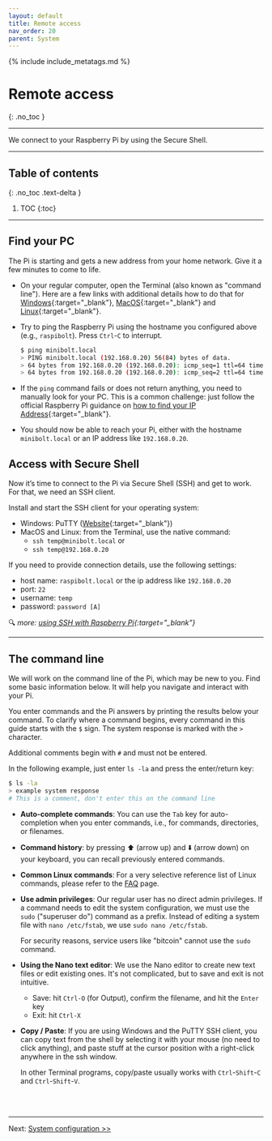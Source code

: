 ```yaml
---
layout: default
title: Remote access
nav_order: 20
parent: System
---
```

<!-- markdownlint-disable MD014 MD022 MD025 MD033 MD040 -->

{% include include_metatags.md %}

# Remote access

{: .no_toc }

---

We connect to your Raspberry Pi by using the Secure Shell.

---

## Table of contents
{: .no_toc .text-delta }

1. TOC
{:toc}

---

## Find your PC

The Pi is starting and gets a new address from your home network.
Give it a few minutes to come to life.

* On your regular computer, open the Terminal (also known as "command line").
  Here are a few links with additional details how to do that for [Windows](https://www.computerhope.com/issues/chusedos.htm){:target="_blank"}, [MacOS](https://macpaw.com/how-to/use-terminal-on-mac){:target="_blank"} and [Linux](https://www.howtogeek.com/140679/beginner-geek-how-to-start-using-the-linux-terminal/){:target="_blank"}.

* Try to ping the Raspberry Pi using the hostname you configured above (e.g., `raspibolt`).
  Press `Ctrl`-`C` to interrupt.

  ```sh
  $ ping minibolt.local
  > PING minibolt.local (192.168.0.20) 56(84) bytes of data.
  > 64 bytes from 192.168.0.20 (192.168.0.20): icmp_seq=1 ttl=64 time=88.1 ms
  > 64 bytes from 192.168.0.20 (192.168.0.20): icmp_seq=2 ttl=64 time=61.5 ms
  ```

* If the `ping` command fails or does not return anything, you need to manually look for your PC.
  This is a common challenge: just follow the official Raspberry Pi guidance on [how to find your IP Address](https://www.raspberrypi.org/documentation/remote-access/ip-address.md){:target="_blank"}.

* You should now be able to reach your Pi, either with the hostname `minibolt.local` or an IP address like `192.168.0.20`.

## Access with Secure Shell

Now it’s time to connect to the Pi via Secure Shell (SSH) and get to work.
For that, we need an SSH client.

Install and start the SSH client for your operating system:

* Windows: PuTTY ([Website](https://www.putty.org){:target="_blank"})
* MacOS and Linux: from the Terminal, use the native command:
  * `ssh temp@minibolt.local` or
  * `ssh temp@192.168.0.20`

If you need to provide connection details, use the following settings:

* host name: `raspibolt.local` or the ip address like `192.168.0.20`
* port: `22`
* username: `temp`
* password:  `password [A]`

🔍 *more: [using SSH with Raspberry Pi](https://www.raspberrypi.org/documentation/remote-access/ssh/README.md){:target="_blank"}*

---

## The command line

We will work on the command line of the Pi, which may be new to you.
Find some basic information below.
It will help you navigate and interact with your Pi.

You enter commands and the Pi answers by printing the results below your command.
To clarify where a command begins, every command in this guide starts with the `$` sign. The system response is marked with the `>` character.

Additional comments begin with `#` and must not be entered.

In the following example, just enter `ls -la` and press the enter/return key:

```sh
$ ls -la
> example system response
# This is a comment, don't enter this on the command line
```

* **Auto-complete commands**:
  You can use the `Tab` key for auto-completion when you enter commands, i.e., for commands, directories, or filenames.

* **Command history**:
  by pressing ⬆️ (arrow up) and ⬇️ (arrow down) on your keyboard, you can recall previously entered commands.

* **Common Linux commands**:
  For a very selective reference list of Linux commands, please refer to the [FAQ](../faq.md) page.

* **Use admin privileges**:
  Our regular user has no direct admin privileges.
  If a command needs to edit the system configuration, we must use the `sudo` ("superuser do") command as a prefix.
  Instead of editing a system file with `nano /etc/fstab`, we use `sudo nano /etc/fstab`.

  For security reasons, service users like "bitcoin" cannot use the `sudo` command.

* **Using the Nano text editor**:
  We use the Nano editor to create new text files or edit existing ones.
  It's not complicated, but to save and exit is not intuitive.

  * Save: hit `Ctrl-O` (for Output), confirm the filename, and hit the `Enter` key
  * Exit: hit `Ctrl-X`

* **Copy / Paste**:
  If you are using Windows and the PuTTY SSH client, you can copy text from the shell by selecting it with your mouse (no need to click anything), and paste stuff at the cursor position with a right-click anywhere in the ssh window.

  In other Terminal programs, copy/paste usually works with `Ctrl`-`Shift`-`C` and `Ctrl`-`Shift`-`V`.

<br /><br />

---

Next: [System configuration >>](configuration.md)
